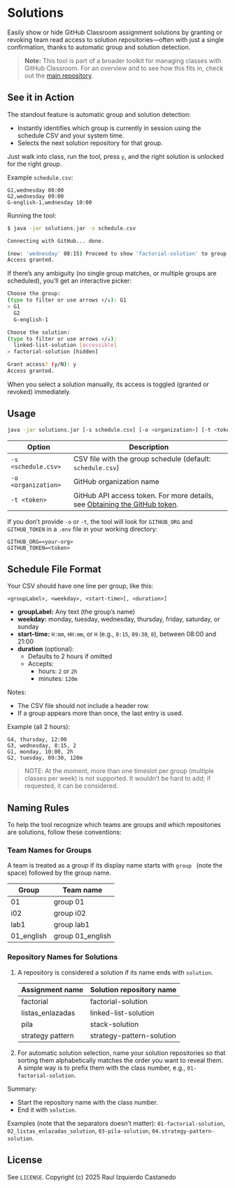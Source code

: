 # Solutions

Easily show or hide GitHub Classroom assignment solutions by granting or revoking team read access to solution repositories—often with just a single confirmation, thanks to automatic group and solution detection.

> **Note:** This tool is part of a broader toolkit for managing classes with GitHub Classroom. For an overview and to see how this fits in, check out the [main repository](https://github.com/raul-izquierdo/classroom-tools).

## See it in Action

The standout feature is automatic group and solution detection:
- Instantly identifies which group is currently in session using the schedule CSV and your system time.
- Selects the next solution repository for that group.

Just walk into class, run the tool, press `y`, and the right solution is unlocked for the right group.

Example `schedule.csv`:
```csv
G1,wednesday 08:00
G2,wednesday 09:00
G-english-1,wednesday 10:00
```

Running the tool:
```bash
$ java -jar solutions.jar -s schedule.csv

Connecting with GitHub... done.

(now: 'wednesday' 08:15) Proceed to show 'factorial-solution' to group 'G1'? (y/N): y
Access granted.
```

If there’s any ambiguity (no single group matches, or multiple groups are scheduled), you’ll get an interactive picker:

```bash
Choose the group:
(type to filter or use arrows ↑/↓): G1
> G1
  G2
  G-english-1

Choose the solution:
(type to filter or use arrows ↑/↓):
  linked-list-solution [accessible]
> factorial-solution [hidden]

Grant access? (y/N): y
Access granted.
```

When you select a solution manually, its access is toggled (granted or revoked) immediately.

## Usage

```bash
java -jar solutions.jar [-s schedule.csv] [-o <organization>] [-t <token>]
```

| Option              | Description                                             |
|---------------------|---------------------------------------------------------|
| `-s <schedule.csv>` | CSV file with the group schedule (default: `schedule.csv`) |
| `-o <organization>` | GitHub organization name                               |
| `-t <token>`        | GitHub API access token. For more details, see [Obtaining the GitHub token](https://github.com/raul-izquierdo/classroom-tools#obtaining-the-github-token).                                |

If you don’t provide `-o` or `-t`, the tool will look for `GITHUB_ORG` and `GITHUB_TOKEN` in a `.env` file in your working directory:
```dotenv
GITHUB_ORG=<your-org>
GITHUB_TOKEN=<token>
```



## Schedule File Format

Your CSV should have one line per group, like this:

```csv
<groupLabel>, <weekday>, <start-time>[, <duration>]
```

- **groupLabel:** Any text (the group’s name)
- **weekday:** monday, tuesday, wednesday, thursday, friday, saturday, or sunday
- **start-time:** `H:mm`, `HH:mm`, or `H` (e.g., `8:15`, `09:30`, `8`), between 08:00 and 21:00
- **duration** (optional):
  - Defaults to 2 hours if omitted
  - Accepts:
    - hours: `2` or `2h`
    - minutes: `120m`

Notes:
- The CSV file should not include a header row.
- If a group appears more than once, the last entry is used.

Example (all 2 hours):
```csv
G4, thursday, 12:00
G3, wednesday, 8:15, 2
G1, monday, 10:00, 2h
G2, tuesday, 09:30, 120m
```

> NOTE: At the moment, more than one timeslot per group (multiple classes per week) is not supported. It wouldn’t be hard to add; if requested, it can be considered.

## Naming Rules

To help the tool recognize which teams are groups and which repositories are solutions, follow these conventions:

### Team Names for Groups

A team is treated as a group if its display name starts with `group ` (note the space) followed by the group name.

| Group      | Team name         |
|------------|-------------------|
| 01         | group 01          |
| i02        | group i02         |
| lab1       | group lab1        |
| 01_english | group 01_english  |

### Repository Names for Solutions

1. A repository is considered a solution if its name ends with `solution`.

    | Assignment name   | Solution repository name   |
    |-------------------|---------------------------|
    | factorial         | factorial-solution        |
    | listas_enlazadas  | linked-list-solution      |
    | pila              | stack-solution            |
    | strategy pattern  | strategy-pattern-solution |

2. For automatic solution selection, name your solution repositories so that sorting them alphabetically matches the order you want to reveal them. A simple way is to prefix them with the class number, e.g., `01-factorial-solution`.

Summary:
- Start the repository name with the class number.
- End it with `solution`.

Examples (note that the separators doesn’t matter):
`01-factorial-solution`, `02_listas_enlazadas_solution`, `03-pila-solution`, `04.strategy-pattern-solution`.

## License

See `LICENSE`.
Copyright (c) 2025 Raul Izquierdo Castanedo
